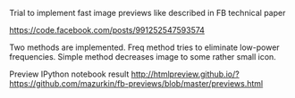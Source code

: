 Trial to implement fast image previews like described in FB technical paper

https://code.facebook.com/posts/991252547593574

Two methods are implemented. Freq method tries to eliminate low-power frequencies. Simple method decreases image to 
some rather small icon.

Preview IPython notebook result
http://htmlpreview.github.io/?https://github.com/mazurkin/fb-previews/blob/master/previews.html
